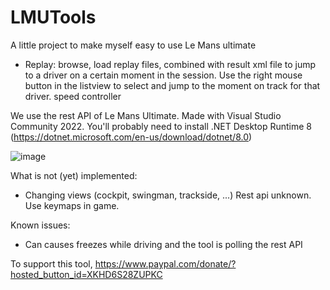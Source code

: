 # LMUTools

A little project to make myself easy to use Le Mans ultimate
- Replay: 
browse, load replay files, combined with result xml file to jump to a driver on a certain moment in the session. Use the right mouse button in the listview to select and jump to the moment on track for that driver.
speed controller

We use the rest API of Le Mans Ultimate.
Made with Visual Studio Community 2022.
You'll probably need to install .NET Desktop Runtime 8 (https://dotnet.microsoft.com/en-us/download/dotnet/8.0)

![image](https://github.com/JeGoBE8900/LMUTools/assets/168869412/81db2ff5-6eb0-4e2c-8d16-aebe0a5d48b9)


What is not (yet) implemented:
- Changing views (cockpit, swingman, trackside, ...) Rest api unknown. Use keymaps in game.

Known issues:
- Can causes freezes while driving and the tool is polling the rest API

To support this tool, https://www.paypal.com/donate/?hosted_button_id=XKHD6S28ZUPKC
